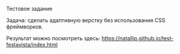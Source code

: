 Тестовое задание

Задача: сделать адаптивную верстку без использования CSS фреймворков.

Результат можно посмотреть здесь:
https://natallip.github.io/test-festavista/index.html
